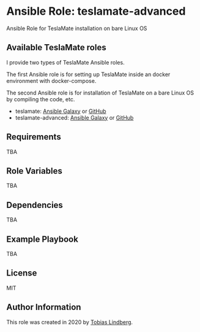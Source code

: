 # Ansible Role: teslamate-advanced

Ansible Role for TeslaMate installation on bare Linux OS

## Available TeslaMate roles

I provide two types of TeslaMate Ansible roles.

The first Ansible role is for setting up TeslaMate inside an docker environment with docker-compose.

The second Ansible role is for installation of TeslaMate on a bare Linux OS by compiling the code, etc.

* teslamate: [Ansible Galaxy](https://galaxy.ansible.com/tobiasehlert/teslamate) or [GitHub](https://github.com/tobiasehlert/ansible-role-teslamate)
* teslamate-advanced: [Ansible Galaxy](https://galaxy.ansible.com/tobiasehlert/teslamate-advanced) or [GitHub](https://github.com/tobiasehlert/ansible-role-teslamate-advanced)

## Requirements
TBA

## Role Variables
TBA

## Dependencies
TBA

## Example Playbook
TBA

## License
MIT

## Author Information
This role was created in 2020 by [Tobias Lindberg](https://github.com/tobiasehlert).
